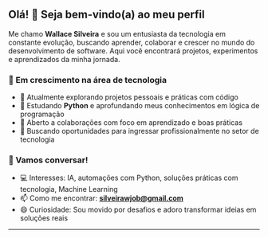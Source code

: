 ## Olá! 👋 Seja bem-vindo(a) ao meu perfil

Me chamo **Wallace Silveira** e sou um entusiasta da tecnologia em constante evolução, buscando aprender, colaborar e crescer no mundo do desenvolvimento de software. Aqui você encontrará projetos, experimentos e aprendizados da minha jornada.

### 🚀 Em crescimento na área de tecnologia
- 🔭 Atualmente explorando projetos pessoais e práticas com código
- 🌱 Estudando **Python** e aprofundando meus conhecimentos em lógica de programação
- 👯 Aberto a colaborações com foco em aprendizado e boas práticas
- 🤝 Buscando oportunidades para ingressar profissionalmente no setor de tecnologia

### 💬 Vamos conversar!
- 💻 Interesses: IA, automações com Python, soluções práticas com tecnologia, Machine Learning
- 📫 Como me encontrar: **silveirawjob@gmail.com**
- 😄 Curiosidade: Sou movido por desafios e adoro transformar ideias em soluções reais

---

